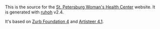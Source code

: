 This is the source for the [St. Petersburg Woman's Health Center][1]
website.  It is generated with [ruhoh][2] v2.4.

It's based on [Zurb Foundation 4][3] and [Artisteer 4.1][4].

[1]: http://www.stpetersburgwomanshealthcenter.com/
[2]: http://ruhoh.com/
[3]: http://foundation.zurb.com/
[4]: http://www.artisteer.com/

